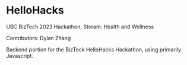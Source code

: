 # HelloHacks
UBC BizTech 2023 Hackathon, Stream: Health and Wellness

Contributors: Dylan Zhang

Backend portion for the BizTeck HelloHacks Hackathon, using primarily Javascript.
